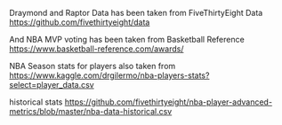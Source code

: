 Draymond and Raptor Data has been taken from FiveThirtyEight Data
https://github.com/fivethirtyeight/data

And NBA MVP voting has been taken from Basketball Reference 
https://www.basketball-reference.com/awards/

NBA Season stats for players also taken from 
https://www.kaggle.com/drgilermo/nba-players-stats?select=player_data.csv

historical stats 
https://github.com/fivethirtyeight/nba-player-advanced-metrics/blob/master/nba-data-historical.csv
